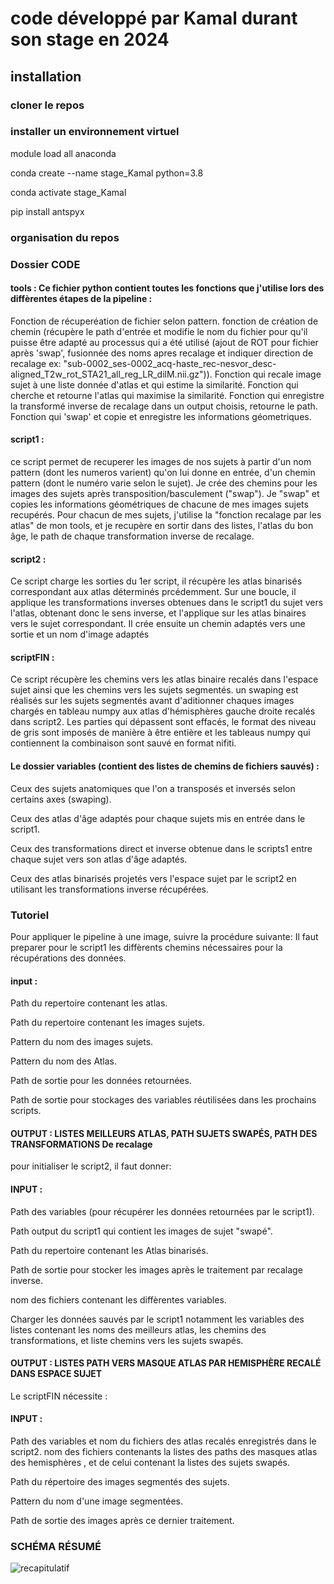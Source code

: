 # code développé par Kamal durant son stage en 2024

## installation
### cloner le repos

### installer un environnement virtuel
module load all anaconda

conda create --name stage_Kamal python=3.8

conda activate stage_Kamal

pip install antspyx

### organisation du repos
### Dossier CODE
#### tools : Ce fichier python contient toutes les fonctions que j'utilise lors des diffèrentes étapes de la pipeline :
Fonction de récuperéation de fichier selon pattern.
fonction de création de chemin (récupère le path d'entrée et  modifie le nom du fichier pour qu'il puisse être adapté au processus qui a été utilisé (ajout de ROT pour fichier après 'swap', 
fusionnée des noms apres recalage et indiquer direction de recalage ex:  "sub-0002_ses-0002_acq-haste_rec-nesvor_desc-aligned_T2w_rot_STA21_all_reg_LR_dilM.nii.gz")).
Fonction qui recale image sujet à une liste donnée d'atlas et qui estime la similarité.
Fonction qui cherche et retourne l'atlas qui maximise la similarité.
Fonction qui enregistre la transformé inverse de recalage dans un output choisis, retourne le path.
Fonction qui 'swap' et copie et enregistre les informations géometriques.


#### script1 :
ce script permet de recuperer les images de nos sujets à partir d'un nom pattern (dont les numeros varient) qu'on lui donne en entrée,
d'un chemin pattern (dont le numéro varie selon le sujet). 
Je crée des chemins pour les images des sujets après transposition/basculement ("swap").
Je "swap" et copies les informations géométriques de chacune de mes images sujets recupérés.
Pour chacun de mes sujets, j'utilise la "fonction recalage par les atlas" de mon tools, et je recupère en sortir dans des listes, l'atlas du bon âge, le path de chaque transformation inverse de recalage.

#### script2 :
Ce script charge les sorties du 1er script, il récupère les atlas binarisés correspondant aux atlas déterminés prcédemment. 
Sur une boucle, il applique les transformations inverses obtenues dans le script1 du sujet vers l'atlas, obtenant donc le sens inverse, 
et l'applique sur les atlas binaires vers le sujet correspondant. Il crée ensuite un chemin adaptés vers une sortie et un nom d'image adaptés

#### scriptFIN : 
Ce script récupère les chemins vers les atlas binaire recalés dans l'espace sujet ainsi que les chemins vers les sujets segmentés.
un swaping est réalisés sur les sujets segmentés avant d'aditionner chaques images chargés en tableau numpy aux atlas d'hémisphères gauche droite recalés dans script2. 
Les parties qui dépassent sont effacés, le format des niveau de gris sont imposés de manière à être entière et les tableaus numpy qui contiennent la combinaison sont sauvé en format nifiti.


#### Le dossier variables (contient des listes de chemins de fichiers sauvés) : 
Ceux des sujets anatomiques que l'on a transposés et inversés selon certains axes (swaping).

Ceux des atlas d'âge adaptés pour chaque sujets mis en entrée dans le script1.

Ceux des transformations direct et inverse obtenue dans le scripts1 entre chaque sujet vers son atlas d'âge adaptés.

Ceux des atlas binarisés projetés vers l'espace sujet par le script2 en utilisant les transformations inverse récupérées.



### Tutoriel
Pour appliquer le pipeline à une image, suivre la procédure suivante:
Il faut preparer pour le script1 les diffèrents chemins nécessaires pour la récupérations des données. 
#### input :  

Path du repertoire contenant les atlas.

Path du repertoire contenant les images sujets.

Pattern du nom des images sujets.

Pattern du nom des Atlas.

Path de sortie pour les données retournées.

Path de sortie pour stockages des variables réutilisées dans les prochains scripts.
#### OUTPUT : LISTES MEILLEURS ATLAS, PATH SUJETS SWAPÉS, PATH DES TRANSFORMATIONS De recalage

pour initialiser le script2, il faut donner:
#### INPUT : 
Path des variables (pour récupérer les données retournées par le script1).

Path output du script1 qui contient les images de sujet "swapé".

Path du repertoire contenant les Atlas binarisés.

Path de sortie pour stocker les images après le traitement par recalage inverse.

nom des fichiers contenant les diffèrentes variables.

Charger les données sauvés par le script1 notamment les variables des listes contenant les noms des meilleurs atlas,
les chemins des transformations, et liste chemins vers les sujets swapés.
#### OUTPUT : LISTES PATH VERS MASQUE ATLAS PAR HEMISPHÈRE RECALÉ DANS ESPACE SUJET
Le scriptFIN nécessite :
#### INPUT : 
Path des variables et nom du fichiers des atlas recalés enregistrés dans le script2.
nom des fichiers contenants la listes des paths des masques atlas des hemisphères , et de celui contenant la listes des sujets swapés.

Path du répertoire des images segmentés des sujets.

Pattern du nom d'une image segmentées.

Path de sortie des images après ce dernier traitement.

### SCHÉMA RÉSUMÉ
![recapitulatif](/envau/work/meca/users/2024_Kamal/2024_stage_Kamal/thumbnail_SHEMAS_REALISATION.png) 

                        